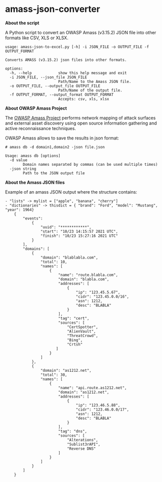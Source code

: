 # amass-json-converter

**About the script**

A Python script to convert an OWASP Amass (v3.15.2) JSON file into other formats like CSV, XLS or XLSX.

```
usage: amass-json-to-excel.py [-h] -i JSON_FILE -o OUTPUT_FILE -f OUTPUT_FORMAT

Converts AMASS (v3.15.2) json files into other formats.

options:
  -h, --help            show this help message and exit
  -i JSON_FILE, --json_file JSON_FILE
                        Path/Name to the Amass JSON file.
  -o OUTPUT_FILE, --output_file OUTPUT_FILE
                        Path/Name of the output file.
  -f OUTPUT_FORMAT, --output_format OUTPUT_FORMAT
                        Accepts: csv, xls, xlsx

```

**About OWASP Amass Project**

The [OWASP Amass Project](https://github.com/OWASP/Amass) performs network mapping of attack surfaces and external asset discovery using open source information gathering and active reconnaissance techniques. 

OWASP Amass allows to save the results in json format:
```
# amass db -d domain1,domain2 -json file.json

Usage: amass db [options]
  -d value
        Domain names separated by commas (can be used multiple times)
  -json string
        Path to the JSON output file
```

**About the Amass JSON files**

Example of an amass JSON output where the structure contains:
```
- "lists" -> mylist = ["apple", "banana", "cherry"]
- "dictionaries" -> thisdict = { "brand": "Ford", "model": "Mustang", "year": 1964}
    {
        "events":  
            {
                "uuid": "************",
                "start": "10/23 14:15:57 2021 UTC",
                "finish": "10/23 15:27:16 2021 UTC"
            }
        ],
        "domains": [
            {
                "domain": "blablabla.com",
                "total": 10,
                "names": [
                    {
                        "name": "route.blabla.com",
                        "domain": "blabla.com",
                        "addresses": [
                            {
                                "ip": "123.45.5.67",
                                "cidr": "123.45.0.0/16",
                                "asn": 1212,
                                "desc": "BLABLA"
                            }
                        ],
                        "tag": "cert",
                        "sources": [
                            "CertSpotter",
                            "AlienVault",
                            "ThreatCrowd",
                            "Bing",
                            "Crtsh"
                       ]
                    }
                ]
            },
            {
                "domain": "as1212.net",
                "total": 30,
                "names": [
                    {
                        "name": "api.route.as1212.net",
                        "domain": "as1212.net",
                        "addresses": [
                            {
                                "ip": "123.46.5.88",
                                "cidr": "123.46.0.0/17",
                                "asn": 1212,
                                "desc": "BLABLA"
                            }
                        ],
                        "tag": "dns",
                        "sources": [
                            "Alterations",
                            "Sublist3rAPI",
                            "Reverse DNS"
                        ]
                    }
                ]
            }
        ]
    }
```


